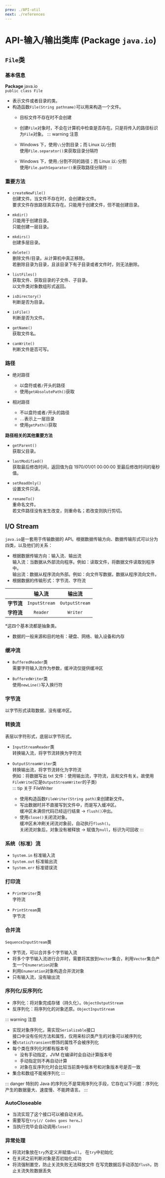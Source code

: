 ```yaml
---
prev: ./API-util
next: ./references
---
```


# API-输入/输出类库 (Package `java.io`)
## `File`类
### 基本信息  
**Package** java.io  
`public class File`  

+ 表示文件或者目录的类。  
+ 构造函数`File(String pathname)`可以用来构造一个文件。  
  + 目标文件不存在时不会创建
  + 创建`File`对象时，不会在计算机中检查是否存在。只是将传入的路径标识为`File`对象。
  ::: warning 注意
  + Windows 下，使用`\\`分割目录；而 Linux 以`/`分割  
	使用`File.separator()`来获取目录分隔符
	
  + Windows 下，使用`;`分割不同的路径；而 Linux 以`:`分割  
    使用`File.pathSeparator()`来获取路径分隔符
  :::

### 重要方法  
+ `createNewFile()`  
  创建文件。当文件不存在时，会创建新文件。  
  要求文件存放路径真实存在。只能用于创建文件，但不能创建目录。

+ `mkdir()`  
  只能用于创建目录。  
  只能创建一层目录。

+ `mkdirs()`  
  创建多层目录。

+ `delete()`  
  删除文件/目录。从计算机中真正移除。  
  若删除目录为目录，且该目录下有子目录或者文件时，则无法删除。

+ `listFiles()`  
  获取文件、获取目录的子文件、子目录。  
  以文件类对象数组形式返回。  

+ `isDirectory()`  
  判断是否为目录。  

+ `isFile()`  
  判断是否为文件。  

+ `getName()`  
  获取文件名。  

+ `canWrite()`  
  判断文件是否可写。  
### 路径
+ 绝对路径  
  + 以盘符或者`/`开头的路径  
  + 使用`getAbsolutePath()`获取

+ 相对路径  
  + 不以盘符或者`/`开头的路径
  + `..`表示上一层目录
  + 使用`getPath()`获取

**路径相关的其他重要方法**
+ `getParent()`  
  获取父目录。  

+ `lastModified()`  
  获取最后修改时间，返回值为自 1970/01/01 00:00:00 至最后修改时间的毫秒值。  

+ `setReadOnly()`  
  设置文件只读。  

+ `renameTo()`  
  重命名文件。  
  若文件路径没有发生改变，则重命名；若改变则执行剪切。

## I/O Stream
`java.io`是一套用于传输数据的 API。根据数据传输方向、数据传输形式可以分为四类，以及他们的关系：  
+ 根据数据传输方向：输入流、输出流    
  输入流：当数据从外部流向程序。例如：读取文件，将数据文件读取到程序中。  
  输出流：数据从程序流向外部。例如：向文件写数据，数据从程序流向文件。
+ 根据数据的传输形式：字节流、字符流  

||输入流|输出流|
|:--:|:--:|:--:|
|**字节流**|`InputStream`|`OutputStream`|
|**字符流**|`Reader`|`Writer`|  
*这四个基本流都是抽象类。  

+ 数据的一般来源和目的地有：硬盘、网络、输入设备和内存  

### 缓冲流
+ `BufferedReader`类  
  需要字符输入流作为参数，缓冲流仅提供缓冲区

+ `BufferedWriter`类  
  使用`newLine()`写入换行符

### 字节流
以字节形式读取数据，没有缓冲区。

### 转换流
表层以字符形式，底层以字节形式。  

+ `InputStreamReader`类  
  转换输入流，将字节流转换为字符流  

+ `OutputStreamWriter`类  
  转换输出流，将字节流转化为字符流  
  例如：将数据写出 txt 文件：使用输出流，字符流，且和文件有关。故使用`FileWrite`(它是`OutputStreamWriter`的子类)  
  ::: tip 关于 FileWriter
  + 使用构造函数`FileWriter(String path)`来创建新文件。
  + 写出数据时并不直接写到文件中，而是写入缓冲区。  
    缓冲区未满但代码已经运行结束 → `flush()`冲出。
  + 使用`close()`关闭流对象。  
		缓冲区未冲刷关闭流对象前，自动执行`flush()`。  
    关闭流对象后，对象没有被释放 → 赋值为`null`，标识为可回收
  :::

### 系统（标准）流
+ `System.in` 标准输入流
+ `System.out` 标准输出流
+ `System.err` 标准错误流

### 打印流
+ `PrintWriter`类  
  字符流

+ `PrintStream`类  
  字节流  

### 合并流
`SequenceInputStream`类  
+ 字节流，可以合并多个字节输入流
+ 将多个字节输入流进行合并时，需要将其放到`Vector`集合，利用`Vector`集合产生一个`Enumeration`对象
+ 利用`Enumeration`对象构造合并流对象
+ 只有输入流，没有输出流

### 序列化/反序列化
+ 序列化：将对象完成存储（持久化）。`ObjectOutputStream`
+ 反序列化：将序列化的对象还原。`ObjectInputStream`

::: warning 注意
+ 实现对象序列化，需实现`Serializable`接口  
  接口中没有任何方法和属性，仅用来标识类产生的对象可以被序列化  
+ 被`static`/`transient`修饰的属性不会被序列化  
+ 每个类在序列化时都有版本号  
	+ 没有手动指定，JVM 在编译时会自动计算版本号
	+ 手动指定则不再自动计算
  + 对象在反序列化时会比较当前类中版本号和对象版本号是否一致
+ 集合和数组不能被序列化
:::

::: danger 特别的
Java 的序列化不是常用序列化手段，它存在以下问题：序列化产生的数据量大、速度慢、不能跨语言。
:::

### AutoCloseable
+ 当流实现了这个接口可以被自动关闭。
+ 需要写在`try(// Codes goes here…)`
+ 当执行完毕会自动调用`close()`

### 异常处理
+ 将流对象放在`try`外定义并赋值`null`， 在`try`中初始化
+ 在关闭之前判断对象是否初始化成功
+ 将流强制置空，防止关流失败无法释放文件
在写完数据后手动添加`flush`，防止关流失败数据丢失